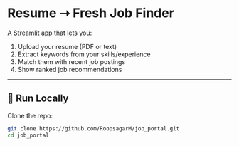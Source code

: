 # Resume ➝ Fresh Job Finder

A Streamlit app that lets you:
1. Upload your resume (PDF or text)
2. Extract keywords from your skills/experience
3. Match them with recent job postings
4. Show ranked job recommendations

---

## 🚀 Run Locally

Clone the repo:

```bash
git clone https://github.com/RoopsagarM/job_portal.git
cd job_portal
